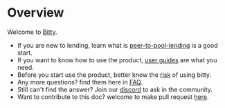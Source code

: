 # Overview

Welcome to [Bitty](https://bitty.io).

* If you are new to lending, learn what is [peer-to-pool-lending](what-is-peer-to-pool-lending.md) is a good start.
* If you want to know how to use the product, [user guides](../user-guides/) are what you need.
* Before you start use the product, better know the [risk](../risk/) of using bitty.
* Any more questions? find them here in [FAQ](../faq/).
* Still can't find the answer? Join our [discord](http://discord.bitty.io) to ask in the community.
* Want to contribute to this doc? welcome to make pull request [here](https://github.com/BittyIO/gitbook).

